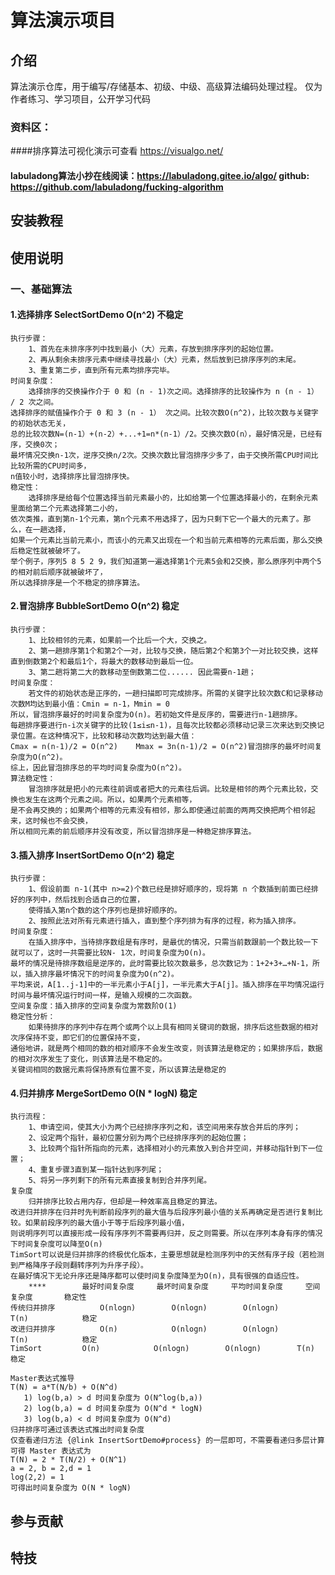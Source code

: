 # 算法演示项目

## 介绍
算法演示仓库，用于编写/存储基本、初级、中级、高级算法编码处理过程。
仅为作者练习、学习项目，公开学习代码
### 资料区：
####排序算法可视化演示可查看 https://visualgo.net/
#### labuladong算法小抄在线阅读：https://labuladong.gitee.io/algo/     github:  https://github.com/labuladong/fucking-algorithm


## 安装教程



## 使用说明
### 一、基础算法
#### 1.选择排序  SelectSortDemo    O(n^2)    不稳定
    执行步骤：
        1、首先在未排序序列中找到最小（大）元素，存放到排序序列的起始位置。
        2、再从剩余未排序元素中继续寻找最小（大）元素，然后放到已排序序列的末尾。
        3、重复第二步，直到所有元素均排序完毕。
    时间复杂度：
        选择排序的交换操作介于 0 和 (n - 1)次之间。选择排序的比较操作为 n (n - 1） / 2 次之间。
    选择排序的赋值操作介于 0 和 3 (n - 1） 次之间。比较次数O(n^2)，比较次数与关键字的初始状态无关，
    总的比较次数N=(n-1）+(n-2）+...+1=n*(n-1）/2。交换次数O(n），最好情况是，已经有序，交换0次；
    最坏情况交换n-1次，逆序交换n/2次。交换次数比冒泡排序少多了，由于交换所需CPU时间比比较所需的CPU时间多，
    n值较小时，选择排序比冒泡排序快。
    稳定性：
        选择排序是给每个位置选择当前元素最小的，比如给第一个位置选择最小的，在剩余元素里面给第二个元素选择第二小的，
    依次类推，直到第n-1个元素，第n个元素不用选择了，因为只剩下它一个最大的元素了。那么，在一趟选择，
    如果一个元素比当前元素小，而该小的元素又出现在一个和当前元素相等的元素后面，那么交换后稳定性就被破坏了。
    举个例子，序列5 8 5 2 9，我们知道第一遍选择第1个元素5会和2交换，那么原序列中两个5的相对前后顺序就被破坏了，
    所以选择排序是一个不稳定的排序算法。    
#### 2.冒泡排序  BubbleSortDemo    O(n^2)      稳定
    执行步骤：
        1、比较相邻的元素，如果前一个比后一个大，交换之。
        2、第一趟排序第1个和第2个一对，比较与交换，随后第2个和第3个一对比较交换，这样直到倒数第2个和最后1个，将最大的数移动到最后一位。
        3、第二趟将第二大的数移动至倒数第二位...... 因此需要n-1趟；
    时间复杂度：
        若文件的初始状态是正序的，一趟扫描即可完成排序。所需的关键字比较次数C和记录移动次数M均达到最小值：Cmin = n-1，Mmin = 0
    所以，冒泡排序最好的时间复杂度为O(n)。若初始文件是反序的，需要进行n-1趟排序。
    每趟排序要进行n-i次关键字的比较(1≤i≤n-1)，且每次比较都必须移动记录三次来达到交换记录位置。在这种情况下，比较和移动次数均达到最大值：
    Cmax = n(n-1)/2 = O(n^2)    Mmax = 3n(n-1)/2 = O(n^2)冒泡排序的最坏时间复杂度为O(n^2)。
    综上，因此冒泡排序总的平均时间复杂度为O(n^2)。
    算法稳定性：
        冒泡排序就是把小的元素往前调或者把大的元素往后调。比较是相邻的两个元素比较，交换也发生在这两个元素之间。所以，如果两个元素相等，
    是不会再交换的；如果两个相等的元素没有相邻，那么即使通过前面的两两交换把两个相邻起来，这时候也不会交换，
    所以相同元素的前后顺序并没有改变，所以冒泡排序是一种稳定排序算法。
#### 3.插入排序  InsertSortDemo    O(n^2)      稳定
    执行步骤：
        1、假设前面 n-1(其中 n>=2)个数已经是排好顺序的，现将第 n 个数插到前面已经排好的序列中，然后找到合适自己的位置，
        使得插入第n个数的这个序列也是排好顺序的。
        2、按照此法对所有元素进行插入，直到整个序列排为有序的过程，称为插入排序。
    时间复杂度：
        在插入排序中，当待排序数组是有序时，是最优的情况，只需当前数跟前一个数比较一下就可以了，这时一共需要比较N- 1次，时间复杂度为O(n)。
    最坏的情况是待排序数组是逆序的，此时需要比较次数最多，总次数记为：1+2+3+…+N-1，所以，插入排序最坏情况下的时间复杂度为O(n^2)。
    平均来说，A[1..j-1]中的一半元素小于A[j]，一半元素大于A[j]。插入排序在平均情况运行时间与最坏情况运行时间一样，是输入规模的二次函数。
    空间复杂度：插入排序的空间复杂度为常数阶O(1)
    稳定性分析：
        如果待排序的序列中存在两个或两个以上具有相同关键词的数据，排序后这些数据的相对次序保持不变，即它们的位置保持不变，
    通俗地讲，就是两个相同的数的相对顺序不会发生改变，则该算法是稳定的；如果排序后，数据的相对次序发生了变化，则该算法是不稳定的。
    关键词相同的数据元素将保持原有位置不变，所以该算法是稳定的

#### 4.归并排序  MergeSortDemo     O(N * logN)     稳定
    执行流程：
        1、申请空间，使其大小为两个已经排序序列之和，该空间用来存放合并后的序列；
        2、设定两个指针，最初位置分别为两个已经排序序列的起始位置；
        3、比较两个指针所指向的元素，选择相对小的元素放入到合并空间，并移动指针到下一位置；
        4、重复步骤3直到某一指针达到序列尾；
        5、将另一序列剩下的所有元素直接复制到合并序列尾。
    复杂度
        归并排序比较占用内存，但却是一种效率高且稳定的算法。
    改进归并排序在归并时先判断前段序列的最大值与后段序列最小值的关系再确定是否进行复制比较。如果前段序列的最大值小于等于后段序列最小值，
    则说明序列可以直接形成一段有序序列不需要再归并，反之则需要。所以在序列本身有序的情况下时间复杂度可以降至O(n)
    TimSort可以说是归并排序的终极优化版本，主要思想就是检测序列中的天然有序子段（若检测到严格降序子段则翻转序列为升序子段）。
    在最好情况下无论升序还是降序都可以使时间复杂度降至为O(n)，具有很强的自适应性。
    	****		最好时间复杂度		最坏时间复杂度		平均时间复杂度		空间复杂度		稳定性
    传统归并排序	        O(nlogn)		O(nlogn)		O(nlogn)		T(n)			稳定
    改进归并排序      	O(n)			O(nlogn)		O(nlogn)		T(n)			稳定
    TimSort			O(n)			O(nlogn)		O(nlogn)		T(n)			稳定

    Master表达式推导
    T(N) = a*T(N/b) + O(N^d)
       1) log(b,a) > d 时间复杂度为 O(N^log(b,a))
       2) log(b,a) = d 时间复杂度为 O(N^d * logN)
       3) log(b,a) < d 时间复杂度为 O(N^d)
    归并排序可通过该表达式推出时间复杂度
    仅查看递归方法 {@link InsertSortDemo#process} 的一层即可，不需要看递归多层计算
    可得 Master 表达式为
    T(N) = 2 * T(N/2) + O(N^1)
    a = 2, b = 2,d = 1
    log(2,2) = 1
    可得出时间复杂度为 O(N * logN)

## 参与贡献


## 特技

